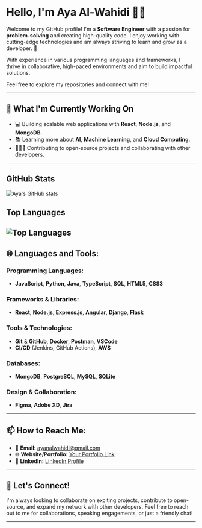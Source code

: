 # Hello, I'm Aya Al-Wahidi 👩‍💻

Welcome to my GitHub profile! I'm a **Software Engineer** with a passion for **problem-solving** and creating high-quality code. I enjoy working with cutting-edge technologies and am always striving to learn and grow as a developer. 🚀

With experience in various programming languages and frameworks, I thrive in collaborative, high-paced environments and aim to build impactful solutions. 

Feel free to explore my repositories and connect with me!

---

## 🔭 What I'm Currently Working On
- 💻 Building scalable web applications with **React**, **Node.js**, and **MongoDB**.
- 📚 Learning more about **AI**, **Machine Learning**, and **Cloud Computing**.
- 🧑‍🤝‍🧑 Contributing to open-source projects and collaborating with other developers.

---

## GitHub Stats
![Aya's GitHub stats](https://github-readme-stats.vercel.app/api?username=AyaAl-Wahidi&show_icons=true&theme=radical)
## Top Languages
![Top Languages](https://github-readme-stats.vercel.app/api/top-langs/?username=AyaAl-Wahidi&layout=compact&theme=radical)
---

## 🌐 Languages and Tools:
### Programming Languages:
- **JavaScript**, **Python**, **Java**, **TypeScript**, **SQL**, **HTML5**, **CSS3**

### Frameworks & Libraries:
- **React**, **Node.js**, **Express.js**, **Angular**, **Django**, **Flask**

### Tools & Technologies:
- **Git** & **GitHub**, **Docker**, **Postman**, **VSCode**
- **CI/CD** (Jenkins, GitHub Actions), **AWS**

### Databases:
- **MongoDB**, **PostgreSQL**, **MySQL**, **SQLite**

### Design & Collaboration:
- **Figma**, **Adobe XD**, **Jira**

---

## 📫 How to Reach Me:
- 📧 **Email:** [ayanalwahidi@gmail.com](ayanalwahidi@gmail.com)
- 🌐 **Website/Portfolio:** [Your Portfolio Link]()
- 📱 **LinkedIn:** [LinkedIn Profile](https://www.linkedin.com/in/aya-alwahidi/)

---

## 🤝 Let's Connect!
I'm always looking to collaborate on exciting projects, contribute to open-source, and expand my network with other developers. Feel free to reach out to me for collaborations, speaking engagements, or just a friendly chat!

---

